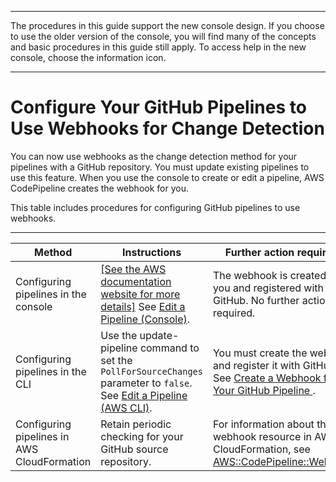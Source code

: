 --------

The procedures in this guide support the new console design\. If you choose to use the older version of the console, you will find many of the concepts and basic procedures in this guide still apply\. To access help in the new console, choose the information icon\.

--------

# Configure Your GitHub Pipelines to Use Webhooks for Change Detection<a name="pipelines-webhooks-migration"></a>

You can now use webhooks as the change detection method for your pipelines with a GitHub repository\. You must update existing pipelines to use this feature\. When you use the console to create or edit a pipeline, AWS CodePipeline creates the webhook for you\.

This table includes procedures for configuring GitHub pipelines to use webhooks\.


****  

| Method | Instructions | Further action required? | 
| --- | --- | --- | 
| Configuring pipelines in the console |  [\[See the AWS documentation website for more details\]](http://docs.aws.amazon.com/codepipeline/latest/userguide/pipelines-webhooks-migration.html) See [Edit a Pipeline \(Console\)](pipelines-edit.md#pipelines-edit-console)\.  |  The webhook is created for you and registered with GitHub\.  No further action is required\.  | 
| Configuring pipelines in the CLI |  Use the update\-pipeline command to set the `PollForSourceChanges` parameter to `false`\. See [Edit a Pipeline \(AWS CLI\)](pipelines-edit.md#pipelines-edit-cli)\.  |  You must create the webhook and register it with GitHub\. See [Create a Webhook for Your GitHub Pipeline ](pipelines-webhooks-create.md)\.  | 
| Configuring pipelines in AWS CloudFormation |  Retain periodic checking for your GitHub source repository\.  |  For information about the webhook resource in AWS CloudFormation, see [AWS::CodePipeline::Webhook](https://docs.aws.amazon.com/AWSCloudFormation/latest/UserGuide/aws-resource-codepipeline-webhook.html)\.  | 